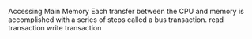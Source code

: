 Accessing Main Memory
Each transfer between the CPU and memory is accomplished with a series of steps called a bus transaction.
read transaction
write transaction
